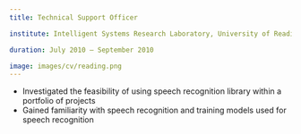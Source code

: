 ```yaml
---
title: Technical Support Officer

institute: Intelligent Systems Research Laboratory, University of Reading, Berkshire, UK

duration: July 2010 – September 2010

image: images/cv/reading.png
---
```


- Investigated the feasibility of using speech recognition library within a portfolio of projects
- Gained familiarity with speech recognition and training models used for speech recognition


